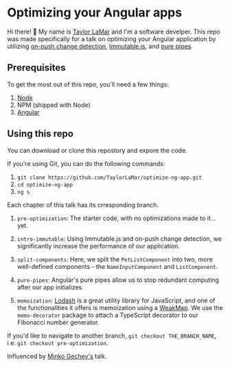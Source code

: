 # Optimizing your Angular apps
Hi there! :wave: My name is [Taylor LaMar](https://lamarsoftware.io) and I'm a software develper. This repo was made specifically for a talk on optimizing your Angular application by utilizing [on-push change detection](https://angular.io/api/core/ChangeDetectionStrategy), [Immutable.js](https://immutable-js.github.io/immutable-js/docs/#/), and [pure pipes](https://angular.io/guide/pipes#pure-pipes).

## Prerequisites
To get the most out of this repo, you'll need a few things:
1. [Node](https://nodejs.org/en/download/)
2. NPM (shipped with Node)
3. [Angular](https://cli.angular.io)

## Using this repo
You can download or clone this repostory and expore the code.  

If you're using Git, you can do the following commands:
1. `git clone https://github.com/TaylorLaMar/optimize-ng-app.git`
2. `cd optimize-ng-app`
3. `ng s`

Each chapter of this talk has its crresponding branch.
1. `pre-optimization`: The starter code, with no optimizations made to it... yet.

2. `intro-immutable`: Using Immutable.js and on-push change detection, we significantly increase the performance of our application.

3. `split-components`: Here, we split the `PetListComponent` into two, more well-defined components - the `NameInputComponent` and `ListComponent`.

4. `pure-pipes`: Angular's pure pipes allow us to stop redundant computing after our app initializes.

5. `memoization`: [Lodash](https://lodash.com/docs) is a great utility library for JavaScript, and one of the functionalities it offers is memoization using a [WeakMap](https://developer.mozilla.org/en-US/docs/Web/JavaScript/Reference/Global_Objects/WeakMap). We use the `memo-decorator` package to attach a TypeScript decorator to our Fibonacci number generator.

If you'd like to navigate to another branch, `git checkout THE_BRANCH_NAME`, i.e. `git checkout pre-optimization`.

Influenced by [Minko Gechev's](https://blog.mgechev.com) talk.

